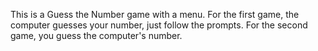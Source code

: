 This is a Guess the Number game with a menu. 
For the first game, the computer guesses your number, just follow the prompts.
For the second game, you guess the computer's number. 

